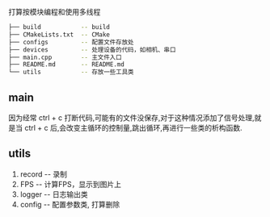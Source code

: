 打算按模块编程和使用多线程
```bash
├── build			-- build
├── CMakeLists.txt	-- CMake
├── configs			-- 配置文件存放处
├── devices			-- 处理设备的代码，如相机、串口
├── main.cpp		-- 主文件入口
├── README.md		-- README.md
└── utils			-- 存放一些工具类
```

## main

因为经常 ctrl + c 打断代码,可能有的文件没保存,对于这种情况添加了信号处理,就是当 ctrl + c 后,会改变主循环的控制量,跳出循环,再进行一些类的析构函数.



## utils

1. record -- 录制
2. FPS -- 计算FPS，显示到图片上
3. logger -- 日志输出类
4. config -- 配置参数类, 打算删除